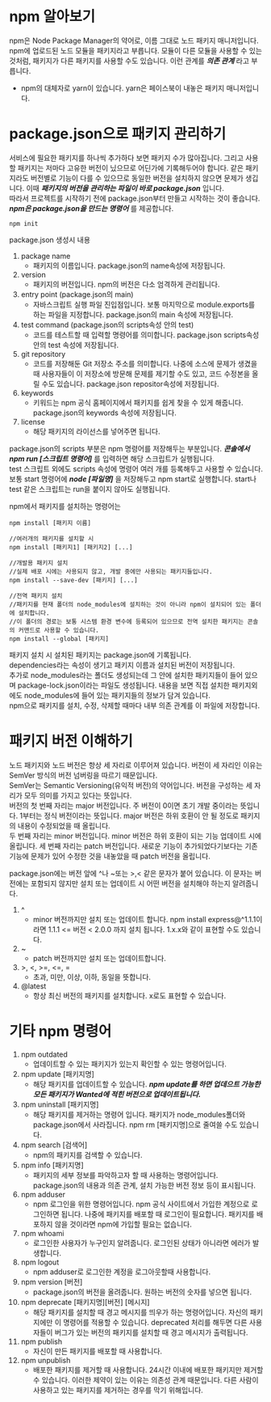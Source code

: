 # npm 알아보기
npm은 Node Package Manager의 약어로, 이름 그대로 노드 패키지 매니저입니다.  
npm에 업로드된 노드 모듈을 패키지라고 부릅니다. 모듈이 다른 모듈을 사용할 수 있는 것처럼, 패키지가 다른 패키지를 사용할 수도 있습니다. 이런 관계를 ***의존 관계*** 라고 부릅니다.   
- npm의 대체자로 yarn이 있습니다. yarn은 페이스북이 내놓은 패키지 매니저입니다.

# package.json으로 패키지 관리하기
서비스에 필요한 패키지를 하나씩 추가하다 보면 패키지 수가 많아집니다. 그리고 사용할 패키지는 저마다 고유한 버전이 닜으므로 어딘가에 기록해두어야 합니다. 같은 패키지라도 버전별로 기능이 다를 수 있으므로 동일한 버전을 설치하지 않으면 문제가 생깁니다. 이때 ***패키지의 버전을 관리하는 파일이 바로 package.json*** 입니다.   
따라서 프로젝트를 시작하기 전에 package.json부터 만들고 시작하는 것이 좋습니다. ***npm은 package.json을 만드는 명령어*** 를 제공합니다.
```
npm init
```

package.json 생성시 내용
1. package name
    - 패키지의 이름입니다. package.json의 name속성에 저장됩니다.
2. version
    - 패키지의 버전입니다. npm의 버전은 다소 엄격하게 관리됩니다.
3. entry point (package.json의 main)
    - 자바스크립트 실행 파일 진입점입니다. 보통 마지막으로 module.exports를 하는 파일을 지정합니다. package.json의 main 속성에 저장됩니다.
4. test command (package.json의 scripts속성 안의 test)
    - 코드를 테스트할 때 입력할 명령어를 의미합니다. package.json scripts속성 안의 test 속성에 저장됩니다.
5. git repository
    - 코드를 저장해둔 Git 저장소 주소를 의미합니다. 나중에 소스에 문제가 생겼을 때 사용자들이 이 저장소에 방문해 문제를 제기할 수도 있고, 코드 수정본을 올릴 수도 있습니다. package.json repositor속성에 저장됩니다.
6. keywords
    - 키워드는 npm 공식 홈페이지에서 패키지를 쉽게 찾을 수 있게 해줍니다. package.json의 keywords 속성에 저장됩니다.
7. license
    - 해당 패키지의 라이선스를 넣어주면 됩니다.

package.json의 scripts 부분은 npm 명령어를 저장해두는 부분입니다. ***콘솔에서 npm run [스크립트 명령어]*** 를 입력하면 해당 스크립트가 실행됩니다.  
test 스크립트 외에도 scripts 속성에 명령어 여러 개를 등록해두고 사용할 수 있습니다. 보통 start 명령어에 ***node [파일명]*** 을 저장해두고 npm start로 실행합니다. start나 test 같은 스크립트는 run을 붙이지 않아도 실행됩니다.

npm에서 패키지를 설치하는 명령어는
```
npm install [패키지 이름]

//여러개의 패키지를 설치할 시
npm install [패키지1] [패키지2] [...]

//개발용 패키지 설치
//실제 배포 시에는 사용되지 않고, 개발 중에만 사용되는 패키지들입니다.
npm install --save-dev [패키지] [...]

//전역 패키지 설치
//패키지를 현재 폴더의 node_modules에 설치하는 것이 아니라 npm이 설치되어 있는 폴더에 설치합니다.
//이 폴더의 경로는 보통 시스템 환경 변수에 등록되어 있으므로 전역 설치한 패키지는 콘솔의 커맨드로 사용할 수 있습니다.
npm install --global [패키지]
```
패키지 설치 시 설치된 패키지는 package.json에 기록됩니다.   
dependencies라는 속성이 생기고 패키지 이름과 설치된 버전이 저장됩니다.  
추가로 node_modules라는 폴더도 생성되는데 그 안에 설치한 패키지들이 들어 있으며 package-lock.json이라는 파일도 생성됩니다. 내용을 보면 직접 설치한 패키지외에도 node_modules에 들어 있는 패키지들의 정보가 담겨 있습니다.   
npm으로 패키지를 설치, 수정, 삭제할 때마다 내부 의존 관계를 이 파일에 저장합니다.

# 패키지 버전 이해하기
노드 패키지와 노드 버전은 항상 세 자리로 이루어져 있습니다. 버전이 세 자리인 이유는 SemVer 방식의 버전 넘버링을 따르기 때문입니다.  
SemVer는 Semantic Versioning(유익적 버전)의 약어입니다. 버전을 구성하는 세 자리가 모두 의미를 가지고 있다는 뜻입니다.   
버전의 첫 번째 자리는 major 버전입니다. 주 버전이 0이면 초기 개발 중이라는 뜻입니다. 1부터는 정식 버전이라는 뜻입니다. major 버전은 하위 호환이 안 될 정도로 패키지의 내용이 수정되었을 때 올립니다.    
두 번째 자리는 minor 버전입니다. minor 버전은 하위 호환이 되는 기능 업데이트 시에 올립니다. 
세 번째 자리는 patch 버전입니다. 새로운 기능이 추가되었다기보다는 기존 기능에 문제가 있어 수정한 것을 내놓았을 때 patch 버전을 올립니다.

package.json에는 버전 앞에 ^나 ~또는 >,< 같은 문자가 붙어 있습니다. 이 문자는 버전에는 포함되지 않지만 설치 또는 업데이트 시 어떤 버전을 설치해야 하는지 알려줍니다.
1. ^
    - minor 버전까지만 설치 또는 업데이트 합니다. npm install express@^1.1.1이라면 1.1.1 <= 버전 < 2.0.0 까지 설치 됩니다. 1.x.x와 같이 표현할 수도 있습니다.
2. ~
    - patch 버전까지만 설치 또는 업데이트합니다.
3. \>, <, >=, <=, =
    - 초과, 미만, 이상, 이하, 동일을 뜻합니다.
4. @latest
    - 항상 최신 버전의 패키지를 설치합니다. x로도 표현할 수 있습니다.

# 기타 npm 명령어
1. npm outdated
    - 업데이트할 수 있는 패키지가 있는지 확인할 수 있는 명령어입니다.
2. npm update [패키지명]
    - 해당 패키지를 업데이트할 수 있습니다. ***npm update를 하면 업데으트 가능한 모든 패키지가 Wanted에 적힌 버전으로 업데이트됩니다.***
3. npm uninstall [패키지명]
    - 해당 패키지를 제거하는 명령어 입니다. 패키지가 node_modules폴더와 package.json에서 사라집니다. npm rm [패키지명]으로 줄여쓸 수도 있습니다.
4. npm search [검색어]
    - npm의 패키지를 검색할 수 있습니다. 
5. npm info [패키지명]
    - 패키지의 세부 정보를 파악하고자 할 때 사용하는 명령어입니다. package.json의 내용과 의존 관계, 설치 가능한 버전 정보 등이 표시됩니다.
6. npm adduser
    - npm 로그인을 위한 명령어입니다. npm 공식 사이트에서 가입한 계정으로 로그인하면 됩니다. 나중에 패키지를 배포할 때 로그인이 필요합니다. 패키지를 배포하지 않을 것이라면 npm에 가입할 필요는 없습니다.
7. npm whoami
    - 로그인한 사용자가 누구인지 알려줍니다. 로그인된 상태가 아니라면 에러가 발생합니다.
8. npm logout
    - npm adduser로 로그인한 계정을 로그아웃할때 사용합니다.
9. npm version [버전]
    - package.json의 버전을 올려줍니다. 원하는 버전의 숫자를 넣으면 됩니다. 
10. npm deprecate [패키지명][버전] [메시지]
    - 해당 패키지를 설치할 때 경고 메시지를 띄우가 하는 명령어입니다. 자신의 패키지에만 이 명령어를 적용할 수 있습니다. deprecated 처리를 해두면 다른 사용자들이 버그가 있는 버전의 패키지를 설치할 때 경고 메시지가 출력됩니다.
11. npm publish
    - 자신이 만든 패키지를 배포할 때 사용합니다.
12. npm unpublish
    - 배포한 패키지를 제거할 때 사용합니다. 24시간 이내에 배포한 패키지만 제거할 수 있습니다. 이러한 제약이 있는 이유는 의존성 관계 때문입니다. 다른 사람이 사용하고 있는 패키지를 제거하는 경우를 막기 위해입니다.